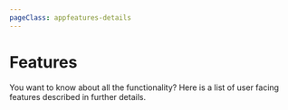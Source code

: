 ```yaml
---
pageClass: appfeatures-details
---
```


# Features

You want to know about all the functionality? Here is a list of user facing features described in further details.

<div class="columns mt-4">
    <AppFeatureDetails />
</div>

<CommonFooter />
